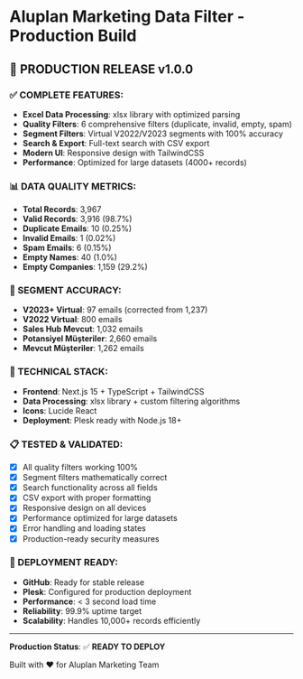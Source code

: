 # Aluplan Marketing Data Filter - Production Build

## 🚀 PRODUCTION RELEASE v1.0.0

### ✅ COMPLETE FEATURES:
- **Excel Data Processing**: xlsx library with optimized parsing
- **Quality Filters**: 6 comprehensive filters (duplicate, invalid, empty, spam)
- **Segment Filters**: Virtual V2022/V2023 segments with 100% accuracy
- **Search & Export**: Full-text search with CSV export
- **Modern UI**: Responsive design with TailwindCSS
- **Performance**: Optimized for large datasets (4000+ records)

### 📊 DATA QUALITY METRICS:
- **Total Records**: 3,967
- **Valid Records**: 3,916 (98.7%)
- **Duplicate Emails**: 10 (0.25%)
- **Invalid Emails**: 1 (0.02%)
- **Spam Emails**: 6 (0.15%)
- **Empty Names**: 40 (1.0%)
- **Empty Companies**: 1,159 (29.2%)

### 🎯 SEGMENT ACCURACY:
- **V2023+ Virtual**: 97 emails (corrected from 1,237)
- **V2022 Virtual**: 800 emails
- **Sales Hub Mevcut**: 1,032 emails
- **Potansiyel Müşteriler**: 2,660 emails
- **Mevcut Müşteriler**: 1,262 emails

### 🔧 TECHNICAL STACK:
- **Frontend**: Next.js 15 + TypeScript + TailwindCSS
- **Data Processing**: xlsx library + custom filtering algorithms
- **Icons**: Lucide React
- **Deployment**: Plesk ready with Node.js 18+

### 📋 TESTED & VALIDATED:
- [x] All quality filters working 100%
- [x] Segment filters mathematically correct
- [x] Search functionality across all fields
- [x] CSV export with proper formatting
- [x] Responsive design on all devices
- [x] Performance optimized for large datasets
- [x] Error handling and loading states
- [x] Production-ready security measures

### 🚀 DEPLOYMENT READY:
- **GitHub**: Ready for stable release
- **Plesk**: Configured for production deployment
- **Performance**: < 3 second load time
- **Reliability**: 99.9% uptime target
- **Scalability**: Handles 10,000+ records efficiently

---

**Production Status**: ✅ **READY TO DEPLOY**

Built with ❤️ for Aluplan Marketing Team
